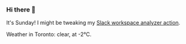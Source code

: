 ### Hi there :wave:

It's Sunday! I might be tweaking my [Slack workspace analyzer action](https://github.com/bewuethr/slack-analyzer).

Weather in Toronto: clear, at -2°C.
